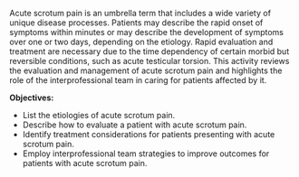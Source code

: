 Acute scrotum pain is an umbrella term that includes a wide variety of unique disease processes. Patients may describe the rapid onset of symptoms within minutes or may describe the development of symptoms over one or two days, depending on the etiology. Rapid evaluation and treatment are necessary due to the time dependency of certain morbid but reversible conditions, such as acute testicular torsion. This activity reviews the evaluation and management of acute scrotum pain and highlights the role of the interprofessional team in caring for patients affected by it.

**Objectives:**
- List the etiologies of acute scrotum pain.
- Describe how to evaluate a patient with acute scrotum pain.
- Identify treatment considerations for patients presenting with acute scrotum pain.
- Employ interprofessional team strategies to improve outcomes for patients with acute scrotum pain.